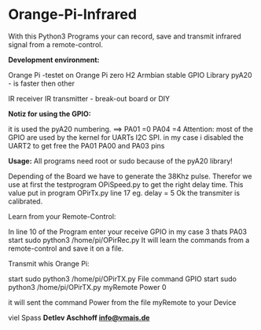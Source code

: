 # Orange-Pi-Infrared


With this Python3 Programs your can record, save and transmit infrared signal from a remote-control.


**Development environment:**

Orange Pi -testet on Orange Pi zero H2
Armbian stable
GPIO Library pyA20 - is faster then other

IR receiver
IR transmitter - break-out board or DIY

**Notiz for using the GPIO:**

it is used the pyA20 numbering. ==> PA01 =0 PA04 =4
Attention: most of the GPIO are used by the kernel for UARTs I2C SPI.
in my case i disabled the UART2 to get free the PA01 PA00 and PA03 pins

**Usage:**
All programs need root or sudo because of the pyA20 library!

Depending of the Board we have to generate the 38Khz pulse. Therefor we use at first the testprogram
OPiSpeed.py to get the right delay time.
This value put in program OPirTx.py line 17 eg. delay = 5 
Ok the transmiter is calibrated.

Learn from your Remote-Control:

In line 10 of the Program enter your receive GPIO in my case 3 thats PA03
start sudo python3 /home/pi/OPirRec.py
It will learn the commands from a remote-control and save it on a file.

Transmit whis Orange Pi:

start sudo python3 /home/pi/OPirTX.py File command GPIO
start sudo python3 /home/pi/OPirTX.py myRemote Power 0

it will sent the command Power from the file myRemote to your Device

viel Spass
**Detlev Aschhoff
info@vmais.de**
